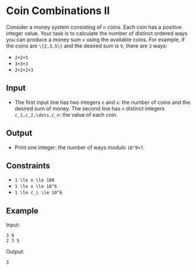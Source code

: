 # Coin Combinations II 

Consider a money system consisting of ```n``` coins. Each coin has a positive integer value. Your task is to calculate the number of distinct ordered ways you can produce a money sum ```x``` using the available coins.
For example, if the coins are ```\{2,3,5\}``` and the desired sum is ```9```, there are ```3``` ways:

- ```2+2+5```
- ```3+3+3```
- ```2+2+2+3```

## Input
- The first input line has two integers ```n``` and ```x```: the number of coins and the desired sum of money.
The second line has ```n``` distinct integers ```c_1,c_2,\dots,c_n```: the value of each coin.
## Output
- Print one integer: the number of ways modulo ```10^9+7```.
## Constraints

- ```1 \le n \le 100```
- ```1 \le x \le 10^6```
- ```1 \le c_i \le 10^6```

## Example
Input:
```
3 9
2 3 5
```

Output:
```
3
```
